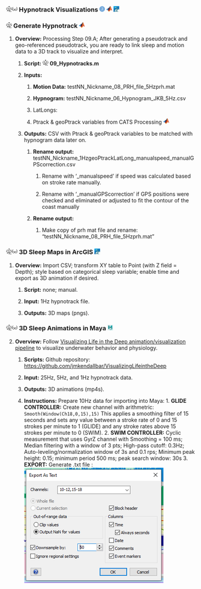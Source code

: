 ### <img src="../media/image11.png" width="15" height="15" alt="RPA Robotic Process Automation icon PNG and SVG Vector Free Download" /><img src="../media/image12.png" width="15" height="15" alt="Glasses Icon | Line Iconset | IconsMind" /> Hypnotrack Visualizations <img src="../media/image14.png" width="15" height="15" alt="RStudio logo" /> <img src="../media/image21.png" width="15" height="15" /> <img src="../media/image23.jpeg" width="15" height="15" alt="ArcGIS logo" />

### <img src="../media/image11.png" width="15" height="15" alt="RPA Robotic Process Automation icon PNG and SVG Vector Free Download" /> Generate Hypnotrack <img src="../media/image21.png" width="15" height="15" />

1.  **Overview:** Processing Step 09.A; After generating a pseudotrack
    and geo-referenced pseudotrack, you are ready to link sleep and
    motion data to a 3D track to visualize and interpret.

    1.  **Script:**
        <img src="../media/image11.png" width="15" height="15" alt="RPA Robotic Process Automation icon PNG and SVG Vector Free Download" />
        **09_Hypnotracks.m**

    2.  **Inputs:**

        1.  **Motion Data:** testNN_Nickname_08_PRH_file_5Hzprh.mat

        2.  **Hypnogram:** testNN_Nickname_06_Hypnogram_JKB_5Hz.csv

        3.  LatLongs:

        4.  Ptrack & geoPtrack variables from CATS Processing
            <img src="../media/image21.png" width="15" height="15" />

    3.  **Outputs:** CSV with Ptrack & geoPtrack variables to be matched
        with hypnogram data later on.

        1.  **Rename output:**
            testNN_Nickname_1HzgeoPtrackLatLong_manualspeed_manualGPScorrection.csv

            1.  Rename with ‘\_manualspeed’ if speed was calculated
                based on stroke rate manually.

            2.  Rename with ‘\_manualGPScorrection’ if GPS positions
                were checked and eliminated or adjusted to fit the
                contour of the coast manually

        2.  **Rename output:**

            1.  Make copy of prh mat file and rename:
                “testNN_Nickname_08_PRH_file_5Hzprh.mat”

### <img src="../media/image11.png" width="15" height="15" alt="RPA Robotic Process Automation icon PNG and SVG Vector Free Download" /><img src="../media/image12.png" width="15" height="15" alt="Glasses Icon | Line Iconset | IconsMind" /> 3D Sleep Maps in ArcGIS <img src="../media/image23.jpeg" width="15" height="15" alt="ArcGIS logo" />

1.  **Overview:** Import CSV; transform XY table to Point (with Z field
    = Depth); style based on categorical sleep variable; enable time and
    export as 3D animation if desired.

    1.  **Script:** none; manual.

    2.  **Input:** 1Hz hypnotrack file.

    3.  **Outputs:** 3D maps (pngs).

### <img src="../media/image11.png" width="15" height="15" alt="RPA Robotic Process Automation icon PNG and SVG Vector Free Download" /><img src="../media/image12.png" width="15" height="15" alt="Glasses Icon | Line Iconset | IconsMind" /> 3D Sleep Animations in Maya <img src="../media/image24.jpeg" width="15" height="15" alt="yt3.ggpht.com/ytc/AKedOLRdV5MlSLrSmsfaXoLAREOkH..." />

2.  **Overview:** Follow [Visualizing Life in the Deep
    animation/visualization
    pipeline](https://github.com/jmkendallbar/VisualizingLifeintheDeep)
    to visualize underwater behavior and physiology.

    1.  **Scripts:** Github repository:
        <https://github.com/jmkendallbar/VisualizingLifeintheDeep>

    2.  **Input:** 25Hz, 5Hz, and 1Hz hypnotrack data.

    3.  **Outputs:** 3D animations (mp4s).

    4. **Instructions:** Prepare 10Hz data for importing into Maya:
            1. **GLIDE CONTROLLER:** Create new channel with arithmetric: `Smooth(Window(Ch18,0,15),15)` This applies a smoothing filter of 15 seconds and sets any value between a stroke rate of 0 and 15 strokes per minute to 1 (GLIDE) and any stroke rates above 15 strokes per minute to 0 (SWIM).
            2. **SWIM CONTROLLER:** Cyclic measurement that uses GyrZ channel with Smoothing = 100 ms; Median filtering with a window of 3 pts; High-pass cutoff: 0.3Hz; Auto-leveling/normalization window of 3s and 0.1 rps; Minimum peak height: 0.15; minimum period 500 ms; peak search window: 30s
            3. **EXPORT:** Generate .txt file :
            <img src="../media/image139.png" alt="screenshot" />